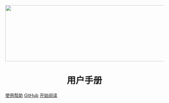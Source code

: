 <center>  
<img src="https://img2020.cnblogs.com/blog/992978/202101/992978-20210118214725059-1705326463.png" width="639px" height="180px" />
</center>

<h1 align="center">用户手册</h1>


[使用帮助](https://www.cnblogs.com/wanghai0666/tag/%E4%BD%BF%E7%94%A8%E5%B8%AE%E5%8A%A9/)
[GitHub](https://github.com/wanghai0666)
[开始阅读](#docsify-CnBlogs)



